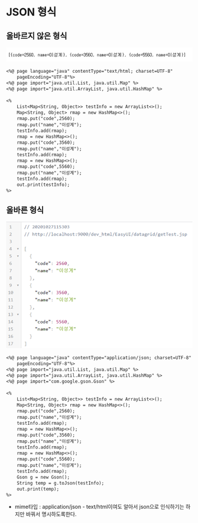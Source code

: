 # JSON 형식

## 올바르지 않은 형식

![](../../.gitbook/assets/4%20%2824%29.png)

```markup
<%@ page language="java" contentType="text/html; charset=UTF-8"
    pageEncoding="UTF-8"%>
<%@ page import="java.util.List, java.util.Map" %>
<%@ page import="java.util.ArrayList, java.util.HashMap" %>
	
<%
	List<Map<String, Object>> testInfo = new ArrayList<>();
	Map<String, Object> rmap = new HashMap<>();
	rmap.put("code",2560);
	rmap.put("name","이성계");
	testInfo.add(rmap);
	rmap = new HashMap<>();
	rmap.put("code",3560);
	rmap.put("name","이성계");
	testInfo.add(rmap);
	rmap = new HashMap<>();
	rmap.put("code",5560);
	rmap.put("name","이성계");
	testInfo.add(rmap);
	out.print(testInfo);
%>
```

## 올바른 형식

![](../../.gitbook/assets/5%20%2817%29.png)

```markup
<%@ page language="java" contentType="application/json; charset=UTF-8"
    pageEncoding="UTF-8"%>
<%@ page import="java.util.List, java.util.Map" %>
<%@ page import="java.util.ArrayList, java.util.HashMap" %>
<%@ page import="com.google.gson.Gson" %>
	
<%
	List<Map<String, Object>> testInfo = new ArrayList<>();
	Map<String, Object> rmap = new HashMap<>();
	rmap.put("code",2560);
	rmap.put("name","이성계");
	testInfo.add(rmap);
	rmap = new HashMap<>();
	rmap.put("code",3560);
	rmap.put("name","이성계");
	testInfo.add(rmap);
	rmap = new HashMap<>();
	rmap.put("code",5560);
	rmap.put("name","이성계");
	testInfo.add(rmap);
	Gson g = new Gson();
	String temp = g.toJson(testInfo);
	out.print(temp);
%>
```

* mime타입 : application/json - text/html이여도 알아서 json으로 인식하기는 하지만 바꿔서 명시하도록한다.

